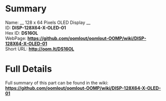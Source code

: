 
Summary
=================
  
Name: __ 128 x 64 Pixels OLED Display __    
ID: __DISP-128X64-X-OLED-01__   
Hex ID: __DS16OL__   
WebPage: __https://github.com/oomlout/oomlout-OOMP/wiki/DISP-128X64-X-OLED-01__   
Short URL: __http://oom.lt/DS16OL__   

Full Details
==========================
Full summary of this part can be found in the wiki:   
__https://github.com/oomlout/oomlout-OOMP/wiki/DISP-128X64-X-OLED-01__    

